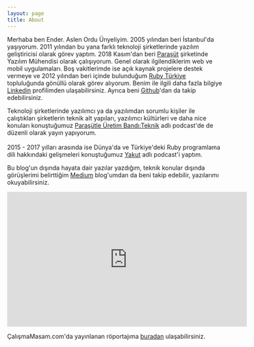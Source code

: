 ```yaml
---
layout: page
title: About
---
```


<p class="message">
  Merhaba ben Ender. Aslen Ordu Ünyeliyim. 2005 yılından beri İstanbul'da yaşıyorum. 2011 yılından bu yana farklı teknoloji şirketlerinde yazılım geliştiricisi olarak görev yaptım. 2018 Kasım'dan beri <a href="https://parasut.com/">Paraşüt</a> şirketinde Yazılım Mühendisi olarak çalışıyorum. Genel olarak ilgilendiklerim web ve mobil uygulamaları. Boş vakitlerimde ise açık kaynak projelere destek vermeye ve 2012 yılından beri içinde bulunduğum <a href="https://rubyturkiye.org/">Ruby Türkiye</a> topluluğunda gönüllü olarak görev alıyorum. Benim ile ilgili daha fazla bilgiye <a href="https://www.linkedin.com/in/enderahmetyurt/">Linkedin</a> profilimden ulaşabilirsiniz. Ayrıca beni <a href="https://github.com/enderahmetyurt">Github</a>'dan da takip edebilirsiniz.
</p>

<p class="message">
  Teknoloji şirketlerinde yazılımcı ya da yazılımdan sorumlu kişiler ile çalıştıkları şirketlerin teknik alt yapıları, yazılımcı kültürleri ve daha nice konuları konuştuğumuz
  <a href="https://uretimbandi.com/">Paraşütle Üretim Bandı:Teknik</a> adlı podcast'de de düzenli olarak yayın yapıyorum.
  <br>
  <br>
  2015 - 2017 yılları arasında ise Dünya'da ve Türkiye'deki Ruby programlama dili hakkındaki gelişmeleri konuştuğumuz <a href="https://yakutrb.com/">Yakut</a> adlı podcast'i yaptım.
</p>

<p class="message">
  Bu blog'un dışında hayata dair yazılar yazdığım, teknik konular dışında görüşlerimi belirttiğim
  <a href="https://medium.com/@ndrx">Medium</a> blog'umdan da
  beni takip edebilir, yazılarımı okuyabilirsiniz.
</p>

<p class="message" style="text-align: center;">
  <iframe width="560" height="315" src="https://www.youtube.com/embed/cBdwlPcjzjQ" frameborder="0" allow="autoplay; encrypted-media" allowfullscreen></iframe>
</p>

<p class="message">
  ÇalışmaMasam.com'da yayınlanan röportajıma <a href="https://calismamasam.com/ender-ahmet-yurt">buradan</a>
  ulaşabilirsiniz.
</p>